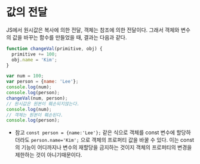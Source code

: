 # 값의 전달

JS에서 원시값은 복사에 의한 전달, 객체는 참조에 의한 전달이다. 그래서 객체와 변수의 값을 바꾸는 함수를 만들었을 때, 결과는 다음과 같다.
```js
function changeVal(primitive, obj) {
  primitive += 100;
  obj.name = 'Kim';
}

var num = 100;
var person = {name: 'Lee'};
console.log(num);
console.log(person);
changeVal(num, person);
// 원시값은 원본이 훼손되지않는다.
console.log(num);
// 객체는 원본이 훼손된다.
console.log(person);
```

- 참고
`const person = {name:'Lee'};` 같은 식으로 객체를 const 변수에 할당하더라도 `person.name='Kim';` 으로 객체의 프로퍼티 값을 바꿀 수 있다. 이는 const의 기능이 어디까지나 변수의 재할당을 금지하는 것이지 객체의 프로퍼티의 변경을 제한하는 것이 아니기때문이다. 
